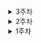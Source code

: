 <details>
<summary>3주차</summary>

# 📍 09.09

### 오늘 한 일

- 전체 화면 구성 및 정리
- 테스트 에셋 띄워보기
- 캐릭터 에셋 변경
- 주식투자방 에셋 띄우고 과일 개별 분리되는 지 확인
- 개별 과일, 바구니 에셋 찾기

### 내일 할 일

- 유료 에셋 구매
- 에셋 다 띄우고 연결

---

</details>

<details>
<summary>2주차</summary>
# 📍 09.02
### 오늘 한 일

- 새로운 게임 룰 정리하기
- 기존 블랙 프라이데이 게임 룰을 간소화하고, 대출과 상환, 턴 진행마다 경제상황을 집어넣고 금리 인하 or 인상

### 내일 할 일

- 전체적인 게임 화면 구상해보기
- 게임 UI 피그마 작성

---

# 📍 09.03

### 오늘 한 일

- 게임 진행 및 변수에 따른 플로우 차트 작성
- 컴포넌트 별 들어갈 요소 구상
- 게임 UI 피그마 작성

### 내일 할 일

- 게임 에셋 찾기
- UI 구체화

---

# 📍 09.04

### 오늘 한 일

- 게임 컨셉 잡기
- 컨셉에 맞는 에셋 찾기

### 내일 할 일

- 팀명, 서비스명 고민해보기

---

# 📍 09.06

### 오늘 한 일

- 과업 정리하기
- 메인 에셋 선정
- 프론트엔드 프로젝트 초기 설정
- 프론트엔드,벡엔드 인원별 분담 할 역할 정리

### 내일 할 일

- 메인 에셋 구매하기
- UI 서브에셋 검색하기
- WebSocket관련 Message 규약 작성
- RTF 공부하기

---

</details>

<details>
<summary>1주차</summary>
## 8/27(화)
- 2차 팀 미팅
    - 탈북민 대상 지원금 안내 or 경제용어 교육
    - 프리랜서 특화 세금 및 회계 자동화 도구
    - 신용 점수 관리 어플
    - 주식 시뮬레이션

## 8/28(수)

- 3차 팀 미팅

  - 핀테크 프로젝트 기획 보고서 : 향수 추천 사이트
  - 핀테크 다이어리 앱

- 오늘 각자 해야 할 일 : 2가지로 좁혀진 위의 2가지 주제 중 원하는 주제 구체화해보기

## 8/29(목)

- 주식 마피아 게임으로 주제 확정
- 게임 룰의 큰 틀 작성
- 게임 룰 구체화해보기기

## 8/30(금)

- 주식 마피아에서 보드게임 기반 핀테크 게임으로 주제 변경
- 적용할 수 있을 만한 금융 주제 보드게임 찾기
- 보드게임 카페가서 블랙 프라이데이 직접 하면서 게임 익히기

</details>
